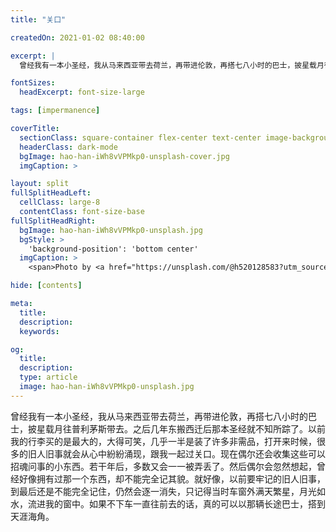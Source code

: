 ```yaml
---
title: "关口"

createdOn: 2021-01-02 08:40:00

excerpt: |
  曾经我有一本小圣经，我从马来西亚带去荷兰，再带进伦敦，再搭七八小时的巴士，披星载月往普利茅斯带去。。。

fontSizes:
  headExcerpt: font-size-large

tags: [impermanence]

coverTitle:
  sectionClass: square-container flex-center text-center image-background
  headerClass: dark-mode
  bgImage: hao-han-iWh8vVPMkp0-unsplash-cover.jpg
  imgCaption: >

layout: split
fullSplitHeadLeft:
  cellClass: large-8
  contentClass: font-size-base
fullSplitHeadRight:
  bgImage: hao-han-iWh8vVPMkp0-unsplash.jpg
  bgStyle: >
    'background-position': 'bottom center'
  imgCaption: >
    <span>Photo by <a href="https://unsplash.com/@h520128583?utm_source=unsplash&amp;utm_medium=referral&amp;utm_content=creditCopyText">HAO HAN</a> on <a href="https://unsplash.com/collections/11645368/stars?utm_source=unsplash&amp;utm_medium=referral&amp;utm_content=creditCopyText">Unsplash</a></span>

hide: [contents]

meta:
  title:
  description:
  keywords:

og:
  title:
  description:
  type: article
  image: hao-han-iWh8vVPMkp0-unsplash.jpg
---
```


曾经我有一本小圣经，我从马来西亚带去荷兰，再带进伦敦，再搭七八小时的巴士，披星载月往普利茅斯带去。之后几年东搬西迁后那本圣经就不知所踪了。以前我的行李买的是最大的，大得可笑，几乎一半是装了许多非需品，打开来时候，很多的旧人旧事就会从心中紛紛涌现，跟我一起过关口。现在偶尔还会收集这些可以招魂问事的小东西。若干年后，多数又会一一被弄丢了。然后偶尔会忽然想起，曾经好像拥有过那一个东西，却不能完全记其貌。就好像，以前要牢记的旧人旧事，到最后还是不能完全记住，仍然会逐一消失，只记得当时车窗外满天繁星，月光如水，流进我的窗中。如果不下车一直往前去的话，真的可以以那辆长途巴士，搭到天涯海角。
